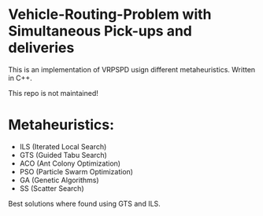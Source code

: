 Vehicle-Routing-Problem with Simultaneous Pick-ups and deliveries
=======================

This is an implementation of VRPSPD usign different metaheuristics. Written in C++.

This repo is not maintained!

# Metaheuristics:

- ILS (Iterated Local Search)
- GTS (Guided Tabu Search)
- ACO (Ant Colony Optimization)
- PSO (Particle Swarm Optimization)
- GA (Genetic Algorithms)
- SS (Scatter Search)

Best solutions where found using GTS and ILS.

